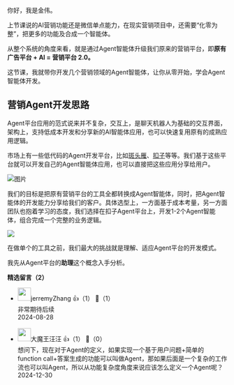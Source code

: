 你好，我是金伟。

上节课说的AI营销功能还是微信单点能力，在现实营销项目中，还需要“化零为整”，把更多的功能及合成一个智能体。

从整个系统的角度来看，就是通过Agent智能体升级我们原来的营销平台，即**原有广告平台 + AI = 营销平台 2.0。**

这节课，我就带你开发几个营销领域的Agent智能体，让你从零开始，学会Agent智能体开发。

## 营销Agent开发思路

Agent平台应用的范式说来并不复杂，交互上，是聊天机器人为基础的交互界面，架构上，支持低成本开发和分享新的AI智能体应用，也可以快速复用原有的成熟应用逻辑。

市场上有一些低代码的Agent开发平台，比如[斑头雁](https://www.betteryeah.com/?channel=feizhuke)、[扣子](https://www.coze.cn/?ref=openi.cn)等等。我们基于这些平台就可以开发自己的Agent智能体应用，也可以直接把这些应用分享给用户。

![图片](https://static001.geekbang.org/resource/image/f5/4f/f5yy53c16791701a0d206cb6fc38344f.png?wh=1920x990)

我们的目标是把原有营销平台的工具全都转换成Agent智能体，同时，把Agent智能体的开发能力分享给我们的客户。具体选型上，一方面基于成本考量，另一方面团队也抱着学习的态度，我们选择在扣子Agent平台上，开发1-2个Agent智能体，组合完成一个完整的业务逻辑。

![](https://static001.geekbang.org/resource/image/58/45/588850d66e32c3c5bc6ca017c2f3a345.jpg?wh=3546x1832)

在做单个的工具之前，我们最大的挑战就是理解、适应Agent平台的开发模式。

我先从Agent平台的**助理**这个概念入手分析。
<div><strong>精选留言（2）</strong></div><ul>
<li><img src="https://static001.geekbang.org/account/avatar/00/11/b6/3a/407930cc.jpg" width="30px"><span>jerremyZhang</span> 👍（1） 💬（1）<div>非常期待后续</div>2024-08-28</li><br/><li><img src="https://static001.geekbang.org/account/avatar/00/0f/6b/f8/b4da7936.jpg" width="30px"><span>大魔王汪汪</span> 👍（1） 💬（0）<div>想问下，现在对于Agent的定义，如果实现一个基于用户问题+简单的function call+答案生成的功能可以叫做Agent，那如果后面是一个复杂的工作流也可以叫Agent，所以从功能复杂度角度来说应该怎么定义一个Agent呢？</div>2024-12-30</li><br/>
</ul>